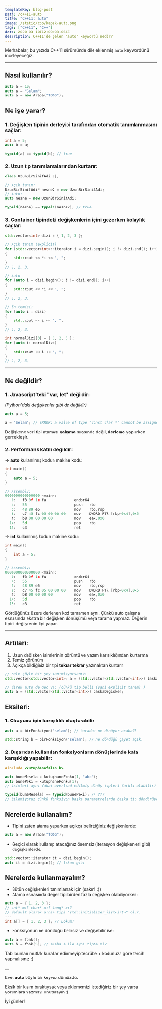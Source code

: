 ```yaml
---
templateKey: blog-post
path: /c++11-auto
title: "C++11: auto"
image: /static/cpp/kapak-auto.png
tags: ["C++11", "C++"]
date: 2020-03-10T12:00:03.066Z
description: C++11'de gelen "auto" keywordü nedir?
---
```

Merhabalar, bu yazıda C++11 sürümünde dile eklenmiş `auto` keywordünü inceleyeceğiz.

---
## Nasıl kullanılır?

```cpp
auto a = 10;
auto a = "Selam";
auto a = new Araba("TOGG");
```

## Ne işe yarar?
### 1. Değişken **tipinin** derleyici tarafından otomatik tanımlanmasını sağlar:

```cpp
int a = 5;
auto b = a;

typeid(a) == typeid(b); // true

```

### 2. Uzun tip tanımlamalarından kurtarır:

```cpp
class UzunBirSinifAdi {};

// Açık tanım:
UzunBirSinifAdi* nesne2 = new UzunBirSinifAdi;
// Auto:
auto nesne = new UzunBirSinifAdi;

typeid(nesne) == typeid(nesne2); // true
```
### 3. **Container** tipindeki değişkenlerin içini gezerken kolaylık sağlar:

```cpp
std::vector<int> dizi = { 1, 2, 3 };

// Açık tanım (explicit)
for (std::vector<int>::iterator i = dizi.begin(); i != dizi.end(); i++)
{
    std::cout << *i << ", ";
}
// 1, 2, 3,

// Auto
for (auto i = dizi.begin(); i != dizi.end(); i++)
{
    std::cout << *i << ", ";
}
// 1, 2, 3,

// En temizi:
for (auto i : dizi)
{
    std::cout << i << ", ";
}
// 1, 2, 3,

int normalDizi[3] = { 1, 2, 3 };
for (auto i: normalDizi)
{
    std::cout << i << ", ";
}
// 1, 2, 3,
```

---

## Ne değildir?
### 1. Javascript'teki "**var, let**" değildir:
*(Python'daki değişkenler gibi de değildir)*

```cpp
auto a = 5;

a = "Selam"; // ERROR: a value of type "const char *" cannot be assigned to an entity of type "int"
```
Değişkene veri tipi ataması **çalışma** sırasında değil, **derleme** yapılırken gerçekleşir.

### 2. Performans katili değildir:

\-> **auto** kullanılmış kodun makine kodu:
```cpp
int main()
{
    auto a = 5;
}

// Assembly:
0000000000000000 <main>:
   0:	f3 0f 1e fa          	endbr64 
   4:	55                   	push   rbp
   5:	48 89 e5             	mov    rbp,rsp
   8:	c7 45 fc 05 00 00 00 	mov    DWORD PTR [rbp-0x4],0x5
   f:	b8 00 00 00 00       	mov    eax,0x0
  14:	5d                   	pop    rbp
  15:	c3                   	ret    
```

\-> **int** kullanılmış kodun makine kodu:
```cpp
int main()
{
    int a = 5;
}

// Assembly:
0000000000000000 <main>:
   0:	f3 0f 1e fa          	endbr64 
   4:	55                   	push   rbp
   5:	48 89 e5             	mov    rbp,rsp
   8:	c7 45 fc 05 00 00 00 	mov    DWORD PTR [rbp-0x4],0x5
   f:	b8 00 00 00 00       	mov    eax,0x0
  14:	5d                   	pop    rbp
  15:	c3                   	ret
```
Gördüğünüz üzere derlenen kod tamamen aynı. Çünkü auto çalışma esnasında ekstra bir değişken dönüşümü veya tarama yapmaz. Değerin tipini değişkenin tipi yapar.

---

## Artıları:
1. Uzun değişken isimlerinin görüntü ve yazım karışıklığından kurtarma
2. Temiz görünüm
3. Açıkça bildiğiniz bir tipi **tekrar tekrar** yazmaktan kurtarır

```cpp
// Hele şöyle bir şey tanımlıyorsanız:
std::vector<std::vector<int>> a = (std::vector<std::vector<int>>) baskaDegisken;

// direk auto de geç ya: (çünkü tip belli (yani explicit tanım) )
auto a = (std::vector<std::vector<int>>) baskaDegisken;
```

## Eksileri:
### 1. Okuyucu için karışıklık oluşturabilir

```cpp
auto a = birFonksiyon("selam"); // buradan ne dönüyor acaba??

std::string b = birFonksiyon("selam"); // ne döndüğü gayet açık.
```
### 2. Dışarıdan kullanılan fonksiyonların dönüşlerinde kafa karışıklığı yapabilir:

```cpp
#include <kutuphanefalan.h>

auto buneMesela = kutuphaneFonku(1, "abc");
auto bunePeki = kutuphaneFonku(1);
// İsimleri aynı fakat overload edilmiş dönüş tipleri farklı olabilir?

typeid(buneMesela) == typeid(bunePeki); // ???
// Bilemiyoruz çünkü fonksiyon başka parametrelerde başka tip döndürüyor olabilir?
```

## Nerelerde kullanalım?
- Tipini zaten atama yaparken açıkça belirttiğiniz değişkenlerde:
```cpp
auto a = new Araba("TOGG");
```
- Geçici olarak kullanıp atacağınız önemsiz (iterasyon değişkenleri gibi) değişkenlerde:
```cpp
std::vector::iterator it = dizi.begin();
auto it = dizi.begin(); // lokum gibi
```


## Nerelerde kullanmayalım?
- Bütün değişkenleri tanımlamak için (sakın! :))
- Atama esnasında değer tipi birden fazla değişken olabiliyorken:
```cpp
auto a = { 1, 2, 3 };
// int* mı? char* mı? long* mı?
// default olarak a'nın tipi "std::initializer_list<int>" olur.
---
int a[] = { 1, 2, 3 }; // Lokum!
```
- Fonksiyonun ne döndüğü belirsiz ve değişebilir ise:
```cpp
auto a = fonk();
auto b = fonk(5); // acaba a ile aynı tipte mi?
```

Tabi bunları mutlak kurallar edinmeyip tecrübe + kodunuza göre tercih yapmalısınız :)

__

Evet **auto** böyle bir keywordümüzdü.

Eksik bir kısım bıraktıysak veya eklememizi istediğiniz bir şey varsa yorumlara yazmayı unutmayın :)

İyi günler!